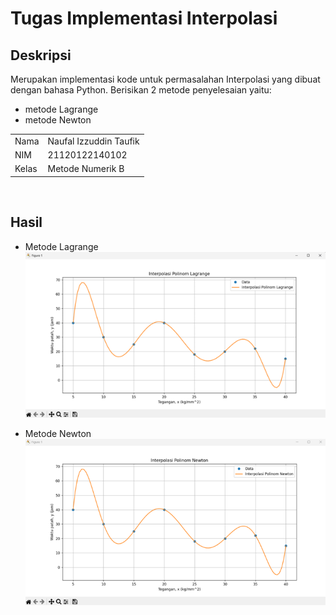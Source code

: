 # Tugas Implementasi Interpolasi
## Deskripsi
Merupakan implementasi kode untuk permasalahan Interpolasi yang dibuat dengan bahasa Python. Berisikan 2 metode penyelesaian yaitu:
- metode Lagrange
- metode Newton <br>

|   |   |
|---|---|
|Nama | Naufal Izzuddin Taufik |
|NIM | 21120122140102 |
|Kelas | Metode Numerik B| 
<br>

## Hasil
- Metode Lagrange <br> 
![Polinom-Lagrange](hasil/image.png)

- Metode Newton <br>
![Polinom-Newton](hasil/image-1.png)
